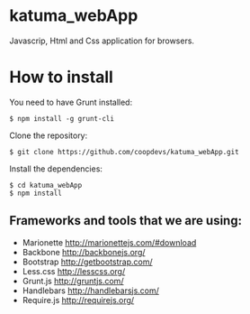 # katuma_webApp

Javascrip, Html and Css application for browsers.

# How to install

You need to have Grunt installed:

    $ npm install -g grunt-cli

Clone the repository:

    $ git clone https://github.com/coopdevs/katuma_webApp.git

Install the dependencies:

    $ cd katuma_webApp
    $ npm install
    

## Frameworks and tools that we are using:

- Marionette http://marionettejs.com/#download
- Backbone http://backbonejs.org/
- Bootstrap http://getbootstrap.com/
- Less.css http://lesscss.org/
- Grunt.js http://gruntjs.com/
- Handlebars http://handlebarsjs.com/
- Require.js http://requirejs.org/


